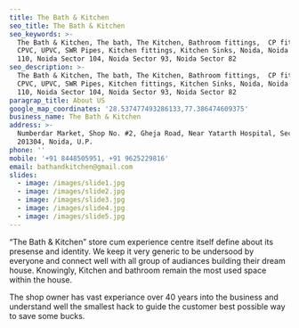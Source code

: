 ```yaml
---
title: The Bath & Kitchen
seo_title: The Bath & Kitchen
seo_keywords: >-
  The Bath & Kitchen, The bath, The Kitchen, Bathroom fittings,  CP fittings,
  CPVC, UPVC, SWR Pipes, Kitchen fittings, Kitchen Sinks, Noida, Noida Sector
  110, Noida Sector 104, Noida Sector 93, Noida Sector 82
seo_description: >-
  The Bath & Kitchen, The bath, The Kitchen, Bathroom fittings,  CP fittings,
  CPVC, UPVC, SWR Pipes, Kitchen fittings, Kitchen Sinks, Noida, Noida Sector
  110, Noida Sector 104, Noida Sector 93, Noida Sector 82
paragrap_title: About US
google_map_coordinates: '28.537477493286133,77.386474609375'
business_name: The Bath & Kitchen
address: >-
  Numberdar Market, Shop No. #2, Gheja Road, Near Yatarth Hospital, Sector 110,
  201304, Noida, U.P.
phone: ''
mobile: '+91 8448505951, +91 9625229816'
email: bathandkitchen@gmail.com
slides:
  - image: /images/slide1.jpg
  - image: /images/slide2.jpg
  - image: /images/slide3.jpg
  - image: /images/slide4.jpg
  - image: /images/slide5.jpg
---
```

“The Bath & Kitchen” store cum experience centre itself define about its presense and identity. We keep it very generic to be undersood by everyone and connect well with all group of audiances building their dream house. Knowingly, Kitchen and bathroom remain the most used space within the house.

The shop owner has vast experiance over 40 years into the business and understand well the smallest hack to guide the customer best possible way to save some bucks.
